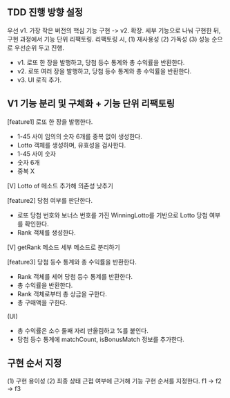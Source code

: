 ## TDD 진행 방향 설정

우선 v1. 가장 작은 버전의 핵심 기능 구현 -> v2. 확장.
세부 기능으로 나눠 구현한 뒤, 구현 과정에서 기능 단위 리팩토링.
리팩토링 시, (1) 재사용성 (2) 가독성 (3) 성능 순으로 우선순위 두고 진행.

- v1. 로또 한 장을 발행하고, 당첨 등수 통계와 총 수익률을 반환한다.
- v2. 로또 여러 장을 발행하고, 당첨 등수 통계와 총 수익률을 반환한다.
- v3. UI 로직 추가.

## V1 기능 분리 및 구체화 + 기능 단위 리팩토링

[feature1] 로또 한 장을 발행한다.

- 1-45 사이 임의의 숫자 6개를 중복 없이 생성한다.
- Lotto 객체를 생성하며, 유효성을 검사한다.
- 1-45 사이 숫자
- 숫자 6개
- 중복 X

[V] Lotto of 메소드 추가해 의존성 낮추기

[feature2] 당첨 여부를 판단한다.

- 로또 당첨 번호와 보너스 번호를 가진 WinningLotto를 기반으로 Lotto 당첨 여부를 확인한다.
- Rank 객체를 생성한다.

[V] getRank 메소드 세부 메소드로 분리하기

[feature3] 당첨 등수 통계와 총 수익률을 반환한다.

- Rank 객체를 세어 당첨 등수 통계를 반환한다.
- 총 수익률을 반환한다.
- Rank 객체로부터 총 상금을 구한다.
- 총 구매액을 구한다.

(UI)

- 총 수익률은 소수 둘째 자리 반올림하고 %를 붙인다.
- 당첨 등수 통계에 matchCount, isBonusMatch 정보를 추가한다.

## 구현 순서 지정

(1) 구현 용이성 (2) 최종 상태 근접 여부에 근거해 기능 구현 순서를 지정한다.
f1 -> f2 -> f3
